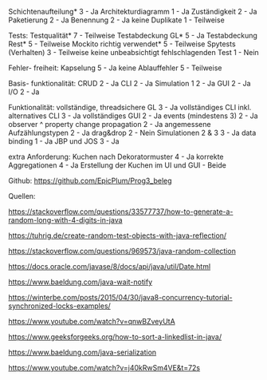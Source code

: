 Schichtenaufteilung* 3 - Ja
Architekturdiagramm 1 - Ja
Zuständigkeit 2 - Ja
Paketierung 2 - Ja
Benennung 2 - Ja
keine Duplikate 1 - Teilweise

Tests:
Testqualität* 7 - Teilweise
Testabdeckung GL* 5 - Ja
Testabdeckung Rest* 5 - Teilweise
Mockito richtig verwendet* 5 - Teilweise
Spytests (Verhalten) 3 - Teilweise
keine unbeabsichtigt fehlschlagenden Test 1 - Nein

Fehler- freiheit:
Kapselung 5 - Ja
keine Ablauffehler 5 - Teilweise

Basis- funktionalität:
CRUD 2 - Ja
CLI 2 - Ja
Simulation 1 2 - Ja
GUI 2 - Ja
I/O 2 - Ja

Funktionalität:
vollständige, threadsichere GL 3 - Ja
vollständiges CLI inkl. alternatives CLI 3 - Ja
vollständiges GUI 2 - Ja
events (mindestens 3) 2 - Ja
observer ^ property change propagation 2 - Ja
angemessene Aufzählungstypen 2 - Ja
drag&drop 2 - Nein
Simulationen 2 & 3 3 - Ja
data binding 1 - Ja
JBP und JOS 3 - Ja

extra Anforderung:
Kuchen nach Dekoratormuster 4 - Ja
korrekte Aggregationen 4 - Ja
Erstellung der Kuchen im UI und GUI - Beide

Github:
https://github.com/EpicPlum/Prog3_beleg

Quellen:

https://stackoverflow.com/questions/33577737/how-to-generate-a-random-long-with-4-digits-in-java

https://tuhrig.de/create-random-test-objects-with-java-reflection/

https://stackoverflow.com/questions/969573/java-random-collection

https://docs.oracle.com/javase/8/docs/api/java/util/Date.html

https://www.baeldung.com/java-wait-notify

https://winterbe.com/posts/2015/04/30/java8-concurrency-tutorial-synchronized-locks-examples/

https://www.youtube.com/watch?v=qnwBZveyUtA

https://www.geeksforgeeks.org/how-to-sort-a-linkedlist-in-java/

https://www.baeldung.com/java-serialization

https://www.youtube.com/watch?v=j40kRwSm4VE&t=72s

